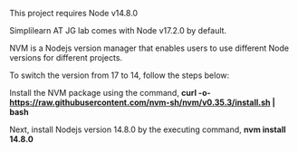 This project requires Node v14.8.0

Simplilearn AT JG lab comes with Node v17.2.0 by default.

NVM is a Nodejs version manager that enables users to use different Node versions for different projects.

To switch the version from 17 to 14, follow the steps below:

Install the NVM package using the command,
**curl -o- https://raw.githubusercontent.com/nvm-sh/nvm/v0.35.3/install.sh | bash**

Next, install Nodejs version 14.8.0 by the executing command, 
**nvm install 14.8.0**

